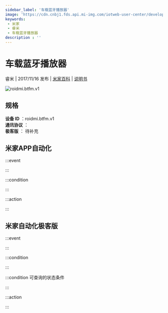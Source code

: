 ```yaml
---
sidebar_label: '车载蓝牙播放器'
image: 'https://cdn.cnbj1.fds.api.mi-img.com/iotweb-user-center/developer_1679047510722bhYIdGcd.png?GalaxyAccessKeyId=AKVGLQWBOVIRQ3XLEW&Expires=9223372036854775807&Signature=FFFyWxHnkU1JBoze0n0n0/q9jMs='
keywords: 
 - 米家
 - 睿米
 - 车载蓝牙播放器
description : ''
---
```

# 车载蓝牙播放器

睿米 | 2017/11/16 发布 | [米家百科](https://home.mi.com/webapp/content/baike/product/index.html?model=roidmi.btfm.v1) | [说明书](https://home.mi.com/views/introduction.html?model=roidmi.btfm.v1&region=cn)

![roidmi.btfm.v1](https://cdn.cnbj1.fds.api.mi-img.com/iotweb-user-center/developer_1679047510722bhYIdGcd.png?GalaxyAccessKeyId=AKVGLQWBOVIRQ3XLEW&Expires=9223372036854775807&Signature=FFFyWxHnkU1JBoze0n0n0/q9jMs=)

## 规格  
> 
**设备 ID** ：roidmi.btfm.v1  
**通讯协议** ：  
**极客版**  ： 待补充 


## 米家APP自动化  

:::event  

:::

:::condition  

:::

:::action   

:::

## 米家自动化极客版  

:::event  

:::

:::condition  

:::

:::condition 可查询的状态条件  

:::

:::action  

:::

        
